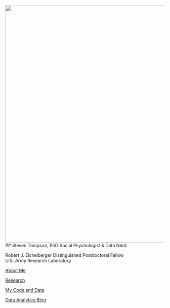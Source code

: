 <img src="{{ site.baseurl }}/static/Picture5.png" width="750" align="center">
<br/>
## Steven Tompson, PhD 
Social Psychologist & Data Nerd

Robert J. Eichelberger Distinguished Postdoctoral Fellow  
U.S. Army Research Laboratory  

<a href="https://stompson.github.io/about">About Me</a>
<p></p>
<a href="https://stompson.github.io/research">Research</a>
<p></p>
<a href="https://stompson.github.io/coderepository">My Code and Data</a>
<p></p>
<a href="https://stompson.github.io/blog">Data Analytics Blog</a>
<p></p>